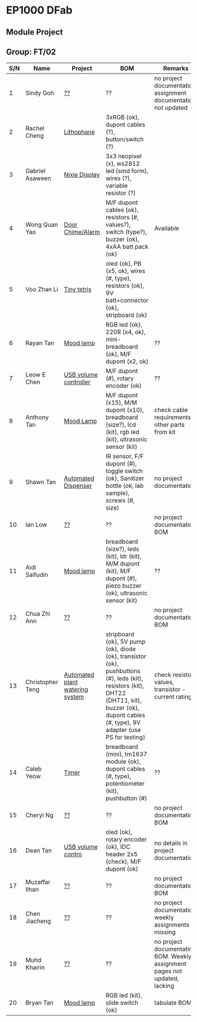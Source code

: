 # EP1000 DFab
## Module Project
## Group: FT/02

| S/N | Name | Project | BOM | Remarks |
| -- | -- | -- | -- | --
| 1 | Sindy Goh | [??](https://sindygoh.github.io/dIGITAL/) | ?? | no project documentation, assignment documentation not updated
| 2 | Rachel Cheng | [Lithophane](https://raeyyyychael.github.io/EP1000/final%20project.html) | 3xRGB (ok), dupont cables (?), button/switch (?)  |
| 3 | Gabriel Asaween | [Nixie Display](https://gabriel-as.github.io/EP1000-SP/part8.html) | 3x3 neopixel (x), ws2812 led (smd form), wires (?), variable resistor (?)  |
| 4 | Wong Quan Yao | [Door Chime/Alarm](https://mtgbootz.github.io/EP1000/Module-project.html) | M/F dupont cables (ok), resistors (#, values?), switch (type?), buzzer (ok), 4xAA batt pack (ok) | Available
| 5 | Voo Zhan Li | [Tiny tetris](https://v00zhanli.github.io/digitalfablab/final%20project.html) | oled (ok), PB (x5, ok), wires (#, type), resistors (ok), 9V batt+connector (ok), stripboard (ok) |
| 6 | Rayan Tan | [Mood lamp](https://mochidaisuki.github.io/Dfab-website/Module%20Project.html) | RGB led (ok), 220R (x4, ok), mini-breadboard (ok), M/F dupont (x2, ok) | ??
| 7 | Leow E Chen | [USB volume controller](https://echenleow.github.io/fablab/project.html) | M/F dupont (#), rotary encoder (ok) | ??
| 8 | Anthony Tan | [Mood Lamp](https://mochidaisuki.github.io/Dfab-website/Module%20Project.html) | M/F dupont (x15), M/M dupont (x10), breadboard (size?), lcd (kit), rgb led (kit), ultrasonic sensor (kit) | check cable requirements, other parts from kit
| 9 | Shawn Tan | [Automated Dispenser]() | IR sensor, F/F dupont (#), toggle switch (ok), Sanitizer bottle (ok, lab sample), screws (#, size) | no project documentation
| 10 | Ian Low | [??]() | ?? | no project documentation, BOM
| 11 | Aidi Saifudin | [Mood lamp](https://aidisaifudin.github.io/EP1000/FinalProject.html) | breadboard (size?), leds (kit), ldr (kit), M/M dupont (kit), M/F dupont (#), piezo buzzer (ok), ultrasonic sensor (kit) | ??
| 12 | Chua Zhi Ann | [??]() | ?? | no project documentation, BOM
| 13 | Christopher Teng | [Automated plant watering system](https://eatshitandgrowstrong.github.io/hub/PROJECT/projectideationprototyping.html) | stripboard (ok), 5V pump (ok), diode (ok), transistor (ok), pushbuttons (#), leds (kit), resistors (kit), DHT22 (DHT11, kit), buzzer (ok), dupont cables (#, type), 9V adapter (use PS for testing) | check resistor values, transistor - current rating?
| 14 | Caleb Yeow | [Timer](https://caleb-yeow.github.io/Calebs-website/web/ModuleProj.html) | breadboard (mini), tm1637 module (ok), dupont cables (#, type), potentiometer (kit), pushbutton (#) | ??
| 15 | Cheryl Ng | [??]() | ?? | no project documentation, BOM
| 16 | Dean Tan | [USB volume contro](https://deantanwj.github.io/DFAB-/Final%20Project.html) | oled (ok), rotary encoder (ok), IDC header 2x5 (check), M/F dupont (ok) | no details in project documentation
| 17 | Muzaffar Ilhan | [??]() | ?? | no project documentation, BOM
| 18 | Chen Jiacheng | [??]() | ?? | no project documentation, weekly assignments all missing
| 19 | Muhd Khairin | [??]() | ?? | no project documentatin, BOM. Weekly assignment pages not updated, lacking
| 20 | Bryan Tan | [Mood lamp](https://bryanpotato.github.io/Digital_Fabrication_Prototype_fundamentals/project_management.html) | RGB led (kit), slide switch (ok) | tabulate BOM
